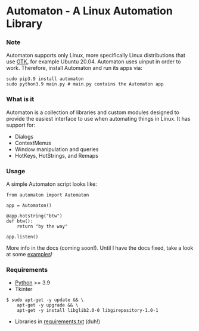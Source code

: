 # Automaton - A Linux Automation Library

### Note
Automaton supports only Linux, more specifically Linux distributions that use [GTK](https://www.gtk.org/), for example Ubuntu 20.04.
Automaton uses uinput in order to work. Therefore, install Automaton and run its apps via:
```shell
sudo pip3.9 install automaton
sudo python3.9 main.py # main.py contains the Automaton app
```
### What is it
Automaton is a collection of libraries and custom modules designed to provide the easiest
interface to use when automating things in Linux. It has support for:
- Dialogs
- ContextMenus
- Window manipulation and queries
- HotKeys, HotStrings, and Remaps

### Usage
A simple Automaton script looks like:
```python3
from automaton import Automaton

app = Automaton()

@app.hotstring("btw")
def btw():
    return "by the way"
    
app.listen()
```
More info in the docs (coming soon!). Until I have the docs fixed, take a look at some [examples](https://github.com/Abdul-Muiz-Iqbal/Automaton/tree/main/examples)!

### Requirements
- [Python](https://python.org/download) >= 3.9
- Tkinter
```
$ sudo apt-get -y update && \
    apt-get -y upgrade && \
    apt-get -y install libglib2.0-0 libgirepository-1.0-1
```
- Libraries in [requirements.txt](https://github.com/Abdul-Muiz-Iqbal/Automaton/blob/main/requirements.txt) (duh!)
